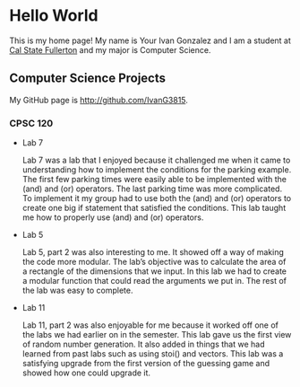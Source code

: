 # Hello World

This is my home page! My name is Your Ivan Gonzalez and I am a student at [Cal State Fullerton](http://www.fullerton.edu/) and my major is Computer Science.

## Computer Science Projects

My GitHub page is http://github.com/IvanG3815.

### CPSC 120

* Lab 7

    Lab 7 was a lab that I enjoyed because it challenged me when it came to understanding how to implement the conditions for the parking example. The first few parking times were easily able to be implemented with the (and) and (or) operators. The last parking time was more complicated. To implement it my group had to use both the (and) and (or) operators to create one big if statement that satisfied the conditions. This lab taught me how to properly use (and) and (or) operators.

* Lab 5

    Lab 5, part 2 was also interesting to me. It showed off a way of making the code more modular. The lab’s objective was to calculate the area of a rectangle of the dimensions that we input. In this lab we had to create a modular function that could read the arguments we put in. The rest of the lab was easy to complete.

* Lab 11

    Lab 11, part 2 was also enjoyable for me because it worked off one of the labs we had earlier on in the semester. This lab gave us the first view of random number generation. It also added in things that we had learned from past labs such as using stoi() and vectors. This lab was a satisfying upgrade from the first version of the guessing game and showed how one could upgrade it.